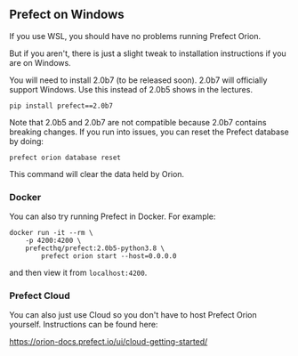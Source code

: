 ## Prefect on Windows

If you use WSL, you should have no problems running Prefect Orion.

But if you aren't, there is just a slight tweak to installation instructions if you are on Windows.

You will need to install 2.0b7 (to be released soon). 2.0b7 will officially support Windows. Use this instead of 2.0b5 shows in the lectures.

```
pip install prefect==2.0b7
```

Note that 2.0b5 and 2.0b7 are not compatible because 2.0b7 contains breaking changes. If you run into issues, you can reset the Prefect database by doing:

```
prefect orion database reset
```

This command will clear the data held by Orion.

### Docker

You can also try running Prefect in Docker. For example:

```
docker run -it --rm \
    -p 4200:4200 \
    prefecthq/prefect:2.0b5-python3.8 \
        prefect orion start --host=0.0.0.0
```

and then view it from `localhost:4200`.

### Prefect Cloud

You can also just use Cloud so you don't have to host Prefect Orion yourself. Instructions can be found here:

https://orion-docs.prefect.io/ui/cloud-getting-started/
